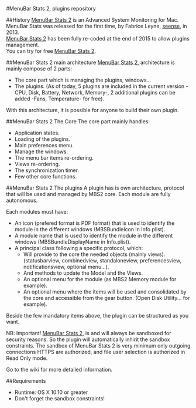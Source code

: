 #MenuBar Stats 2, plugins repository

##History
[MenuBar Stats 2](https://www.seense.com/menubarstats) is an Advanced System Monitoring for Mac.   
MenuBar Stats was released for the first time, by Fabrice Leyne, [seense](https://www.seense.com), in 2013.   
[MenuBar Stats 2](https://www.seense.com/menubarstats) has been fully re-coded at the end of 2015 to allow plugins management.  
You can try for free [MenuBar Stats 2](https://www.seense.com/menubarstats).   

##MenuBar Stats 2 main architecture
[MenuBar Stats 2](https://www.seense.com/menubarstats), architecture is mainly compose of 2 parts:  

* The core part which is managing the plugins, windows...   
* The plugins. (As of today, 5 plugins are included in the current version -CPU, Disk, Battery, Network, Memory-, 2 additional plugins can be added -Fans, Temperature- for free).   

With this architecture, it is possible for anyone to build their own plugin.


##MenuBar Stats 2 The Core
The core part mainly handles:   

* Application states.  
* Loading of the plugins.  
* Main preferences menu.  
* Manage the windows.	
* The menu bar items re-ordering.  
* Views re-ordering.  
* The synchronization timer.  
* Few other core functions.  
	
	
##MenuBar Stats 2 The plugins
A plugin has is own architecture, protocol that will be used and managed by MBS2 core. Each module are fully autonomous.  

Each modules must have:

* An icon (prefered format is PDF format) that is used to identify the module in the different windows (MBSBundleIcon in Info.plist).  
* A module name that is used to identify the module in the different windows (MBSBundleDisplayName in Info.plist).  
* A principal class following a specific protocol, which:
	* Will provide to the core the needed objects (mainly views). (statusbarview, combinedview, standaloneview, preferencesview, notificationsview, optional menu...).    
	* And methods to update the Model and the Views.   
	* An optional menu for the module (as MBS2 Memory module for example).   
	* An optional menu where the items will be used and consolidated by the core and accessible from the gear button. (Open Disk Utility... for example).  
	

Beside the few mandatory items above, the plugin can be structured as you want.


NB: Important! [MenuBar Stats 2](https://www.seense.com/menubarstats), is and will always be sandboxed for security reasons. So the plugin will automatically inhirit the sandbox constraints. The sandbox of MenuBar Stats 2 is very minimum only outgoing connections HTTPS are authorized, and file user selection is authorized in Read Only mode.	
	
			
Go to the wiki for more detailed information.
	
	
##Requirements
- Runtime: OS X 10.10 or greater
- Don't forget the sandbox constraints!



	


